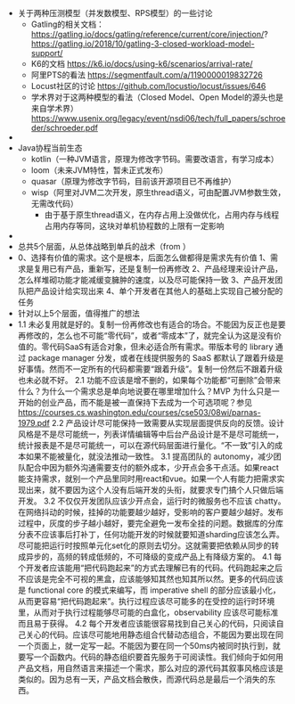 - 关于两种压测模型（并发数模型、RPS模型）的一些讨论
	- Gatling的相关文档：
	  https://gatling.io/docs/gatling/reference/current/core/injection/?
	  https://gatling.io/2018/10/gatling-3-closed-workload-model-support/
	- K6的文档
	  https://k6.io/docs/using-k6/scenarios/arrival-rate/
	- 阿里PTS的看法
	  https://segmentfault.com/a/1190000019832726
	- Locust社区的讨论
	  https://github.com/locustio/locust/issues/646
	- 学术界对于这两种模型的看法（Closed Model、Open Model的源头也是来自学术界）
	  https://www.usenix.org/legacy/event/nsdi06/tech/full_papers/schroeder/schroeder.pdf
-
- Java协程当前生态
	- kotlin（一种JVM语言，原理为修改字节码。需要改语言，有学习成本）
	- loom（未来JVM特性，暂未正式发布）
	- quasar（原理为修改字节码，目前该开源项目已不再维护）
	- wisp（阿里对JVM二次开发，原生thread语义，可由配置JVM参数生效，无需改代码）
		- 由于基于原生thread语义，在内存占用上没做优化，占用内存与线程占用内存等同，这块对单机协程数的上限有一定影响
-
- 总共5个层面，从总体战略到单兵的战术（from ）
- 0、选择有价值的需求。这个是根本，后面怎么做都得是需求先有价值
  1、需求是复用已有产品，重新写，还是复制一份再修改
  2、产品经理来设计产品，怎么样堆砌功能才能减缓变臃肿的速度，以及尽可能保持一致
  3、产品开发团队把产品设计给实现出来
  4、单个开发者在其他人的基础上实现自己被分配的任务
- 针对以上5个层面，值得推广的想法
- 1.1 未必复用就是好的。复制一份再修改也有适合的场合。不能因为反正也是要再修改的，怎么也不可能“零代码”，或者“零成本”了，就完全认为这是没有价值的。零代码SaaS有适合对象，但未必适合所有需求。带版本号的 library 通过 package manager 分发，或者在线提供服务的 SaaS 都默认了跟着升级是好事情。然而不一定所有的代码都需要“跟着升级”。复制一份然后不跟着升级也未必就不好。
  2.1 功能不应该是增不删的，如果每个功能都“可删除”会带来什么？为什么一个需求总是单向地说要在哪里增加什么？MVP 为什么只是一开始的创业产品，而不能是被一直保持下去成为一个可选项呢？参见 https://courses.cs.washington.edu/courses/cse503/08wi/parnas-1979.pdf
  2.2 产品设计尽可能保持一致需要从实现层面提供反向的反馈。设计风格是不是尽可能统一，列表详情编辑等中后台产品设计是不是尽可能统一，统计报表是不是尽可能统一，可以在源代码层面进行量化。“不一致”引入的成本如果不能被量化，就没法推动一致性。
  3.1 提高团队的 autonomy，减少团队配合中因为额外沟通需要支付的额外成本，少开点会多干点活。如果react能支持需求，就别一个产品里同时用react和vue。如果一个人有能力把需求实现出来，就不要因为这个人没有后端开发的头衔，就要求专门搞个人只做后端开发。
  3.2 不仅仅开发团队应该少开点会，运行时的微服务也不应该 chatty。在网络抖动的时候，挂掉的功能要越少越好，受影响的客户要越少越好。发布过程中，灰度的步子越小越好，要完全避免一发布全挂的问题。数据库的分库分表不应该事后打补丁，任何功能开发的时候就要知道sharding应该怎么弄。尽可能把运行时按照单元化set化的原则去切分。这就需要把依赖从同步的转成异步的，高频的转成低频的，不可降级的变成产品上有降级方案的。
  4.1 每个开发者应该能用“把代码跑起来”的方式去理解已有的代码。代码跑起来之后不应该是完全不可视的黑盒，应该能够知其然也知其所以然。更多的代码应该是 functional core 的模式来编写，而 imperative shell 的部分应该最小化，从而更容易“把代码跑起来”。执行过程应该尽可能多的在受控的运行时环境里，从而对于执行过程能够尽可能的白盒化，observability 应该尽可能标准而且易于获得。
  4.2 每个开发者应该能很容易找到自己关心的代码，只阅读自己关心的代码。应该尽可能地用静态组合代替动态组合，不能因为要出现在同一个页面上，就一定写一起。不能因为要在同一个50ms内被同时执行到，就要写一个函数内。代码的静态组织要首先服务于可阅读性。我们倾向于如何用产品文档，用自然语言来描述一个需求，那么对应的源代码其叙事风格应该是类似的。因为总有一天，产品文档会散佚，而源代码总是最后一个消失的东西。